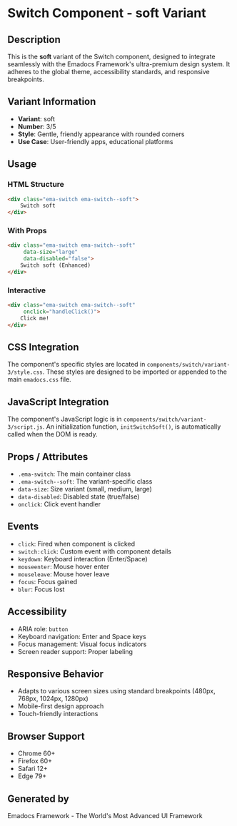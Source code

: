# Switch Component - soft Variant

## Description
This is the **soft** variant of the Switch component, designed to integrate seamlessly with the Emadocs Framework's ultra-premium design system. It adheres to the global theme, accessibility standards, and responsive breakpoints.

## Variant Information
- **Variant**: soft
- **Number**: 3/5
- **Style**: Gentle, friendly appearance with rounded corners
- **Use Case**: User-friendly apps, educational platforms

## Usage

### HTML Structure
```html
<div class="ema-switch ema-switch--soft">
    Switch soft
</div>
```

### With Props
```html
<div class="ema-switch ema-switch--soft" 
     data-size="large" 
     data-disabled="false">
    Switch soft (Enhanced)
</div>
```

### Interactive
```html
<div class="ema-switch ema-switch--soft" 
     onclick="handleClick()">
    Click me!
</div>
```

## CSS Integration
The component's specific styles are located in `components/switch/variant-3/style.css`. These styles are designed to be imported or appended to the main `emadocs.css` file.

## JavaScript Integration
The component's JavaScript logic is in `components/switch/variant-3/script.js`. An initialization function, `initSwitchSoft()`, is automatically called when the DOM is ready.

## Props / Attributes
- `.ema-switch`: The main container class
- `.ema-switch--soft`: The variant-specific class
- `data-size`: Size variant (small, medium, large)
- `data-disabled`: Disabled state (true/false)
- `onclick`: Click event handler

## Events
- `click`: Fired when component is clicked
- `switch:click`: Custom event with component details
- `keydown`: Keyboard interaction (Enter/Space)
- `mouseenter`: Mouse hover enter
- `mouseleave`: Mouse hover leave
- `focus`: Focus gained
- `blur`: Focus lost

## Accessibility
- ARIA role: `button`
- Keyboard navigation: Enter and Space keys
- Focus management: Visual focus indicators
- Screen reader support: Proper labeling

## Responsive Behavior
- Adapts to various screen sizes using standard breakpoints (480px, 768px, 1024px, 1280px)
- Mobile-first design approach
- Touch-friendly interactions

## Browser Support
- Chrome 60+
- Firefox 60+
- Safari 12+
- Edge 79+

## Generated by
Emadocs Framework - The World's Most Advanced UI Framework
